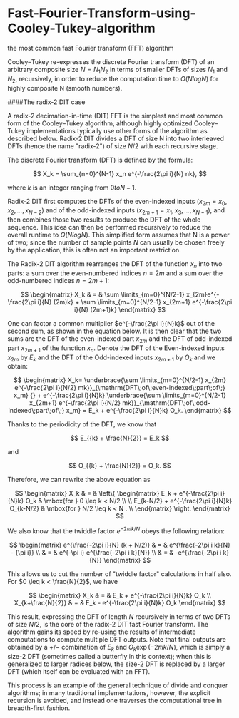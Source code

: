 # Fast-Fourier-Transform-using-Cooley-Tukey-algorithm
the most common fast Fourier transform (FFT) algorithm

Cooley–Tukey re-expresses the discrete Fourier transform (DFT) of an arbitrary composite size $N = N_1N_2$ in terms of smaller DFTs of sizes $N_1$ and $N_2$, recursively, in order to reduce the computation time to $O(N log N)$ for highly composite N (smooth numbers).

####The radix-2 DIT case

A radix-2 decimation-in-time (DIT) FFT is the simplest and most common form of the Cooley–Tukey algorithm, although highly optimized Cooley–Tukey implementations typically use other forms of the algorithm as described below. Radix-2 DIT divides a DFT of size N into two interleaved DFTs (hence the name "radix-2") of size $N/2$ with each recursive stage.

The discrete Fourier transform (DFT) is defined by the formula:

$$
X_k = \sum_{n=0}^{N-1} x_n e^{-\frac{2\pi i}{N} nk},
$$

where $k$ is an integer ranging from $0 to N-1$.

Radix-2 DIT first computes the DFTs of the even-indexed inputs $(x_{2m}=x_0, x_2, \ldots, x_{N-2})$ and of the odd-indexed inputs $(x_{2m+1}=x_1, x_3, \ldots, x_{N-1})$, and then combines those two results to produce the DFT of the whole sequence. This idea can then be performed recursively to reduce the overall runtime to $O(N log N)$. This simplified form assumes that N is a power of two; since the number of sample points $N$ can usually be chosen freely by the application, this is often not an important restriction.

The Radix-2 DIT algorithm rearranges the DFT of the function $x_n$ into two parts: a sum over the even-numbered indices $n={2m}$ and a sum over the odd-numbered indices $n={2m+1}$:

$$
  \begin{matrix} X_k & =
& \sum \limits_{m=0}^{N/2-1} x_{2m}e^{-\frac{2\pi i}{N} (2m)k}   +   \sum \limits_{m=0}^{N/2-1} x_{2m+1} e^{-\frac{2\pi i}{N} (2m+1)k}
  \end{matrix}
$$

One can factor a common multiplier $e^{-\frac{2\pi i}{N}k}$ out of the second sum, as shown in the equation below. It is then clear that the two sums are the DFT of the even-indexed part $x_{2m}$ and the DFT of odd-indexed part $x_{2m+1}$ of the function $x_n$. Denote the DFT of the Even-indexed inputs $x_{2m}$ by $E_k$ and the DFT of the Odd-indexed inputs $x_{2m + 1}$ by $O_k$ and we obtain:

$$
\begin{matrix} X_k= \underbrace{\sum \limits_{m=0}^{N/2-1} x_{2m}   e^{-\frac{2\pi i}{N/2} mk}}_{\mathrm{DFT\;of\;even-indexed\;part\;of\;} x_m} {} +  e^{-\frac{2\pi i}{N}k}
 \underbrace{\sum \limits_{m=0}^{N/2-1} x_{2m+1} e^{-\frac{2\pi i}{N/2} mk}}_{\mathrm{DFT\;of\;odd-indexed\;part\;of\;} x_m} =  E_k + e^{-\frac{2\pi i}{N}k} O_k.
\end{matrix}
$$

Thanks to the periodicity of the DFT, we know that

$$
E_{{k} + \frac{N}{2}} = E_k
$$

and

$$
O_{{k} + \frac{N}{2}} = O_k. 
$$

Therefore, we can rewrite the above equation as

$$
\begin{matrix} X_k & = & \left\{
\begin{matrix}
E_k + e^{-\frac{2\pi i}{N}k} O_k & \mbox{for } 0 \leq k < N/2 \\ \\
E_{k-N/2} + e^{-\frac{2\pi i}{N}k} O_{k-N/2} & \mbox{for } N/2 \leq k < N . \\
\end{matrix}
\right. \end{matrix}
$$

We also know that the twiddle factor $e^{-2\pi i k/ N}$ obeys the following relation:

$$
\begin{matrix} e^{\frac{-2\pi i}{N} (k + N/2)} & = & e^{\frac{-2\pi i k}{N} - {\pi i}} \\
& = & e^{-\pi i} e^{\frac{-2\pi i k}{N}} \\
& = & -e^{\frac{-2\pi i k}{N}}
\end{matrix}
$$

This allows us to cut the number of "twiddle factor" calculations in half also. For  $0 \leq k < \frac{N}{2}$, we have

$$
\begin{matrix}
X_k & =
& E_k + e^{-\frac{2\pi i}{N}k} O_k \\
X_{k+\frac{N}{2}} & =
& E_k - e^{-\frac{2\pi i}{N}k} O_k
\end{matrix}
$$

This result, expressing the DFT of length $N$ recursively in terms of two DFTs of size $N/2$, is the core of the radix-2 DIT fast Fourier transform. The algorithm gains its speed by re-using the results of intermediate computations to compute multiple DFT outputs. Note that final outputs are obtained by a +/− combination of $E_k$ and $O_k \exp(-2\pi i k/N)$, which is simply a size-2 DFT (sometimes called a butterfly in this context); when this is generalized to larger radices below, the size-2 DFT is replaced by a larger DFT (which itself can be evaluated with an FFT).

This process is an example of the general technique of divide and conquer algorithms; in many traditional implementations, however, the explicit recursion is avoided, and instead one traverses the computational tree in breadth-first fashion.

